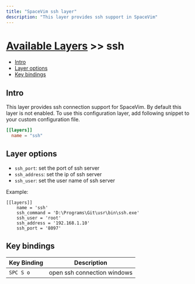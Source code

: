 ```yaml
---
title: "SpaceVim ssh layer"
description: "This layer provides ssh support in SpaceVim"
---
```


# [Available Layers](../) >> ssh

<!-- vim-markdown-toc GFM -->

- [Intro](#intro)
- [Layer options](#layer-options)
- [Key bindings](#key-bindings)

<!-- vim-markdown-toc -->

## Intro

This layer provides ssh connection support for SpaceVim.
By default this layer is not enabled.
To use this configuration layer, add following snippet to your custom configuration file.

```toml
[[layers]]
  name = "ssh"
```

## Layer options

- `ssh_port`: set the port of ssh server
- `ssh_address`: set the ip of ssh server
- `ssh_user`: set the user name of ssh server

Example:

```
[[layers]]
    name = 'ssh'
    ssh_command = 'D:\Programs\Git\usr\bin\ssh.exe'
    ssh_user = 'root'
    ssh_address = '192.168.1.10'
    ssh_port = '8097'
```

## Key bindings

| Key Binding | Description                 |
| ----------- | --------------------------- |
| `SPC S o`   | open ssh connection windows |
